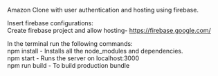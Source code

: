 Amazon Clone with user authentication and hosting using firebase.

Insert firebase configurations: <br />
Create firebase project and allow hosting- https://firebase.google.com/

In the terminal run the following commands: <br />
npm install - Installs all the node_modules and dependencies. <br />
npm start - Runs the server on localhost:3000 <br />
npm run build - To build production bundle
